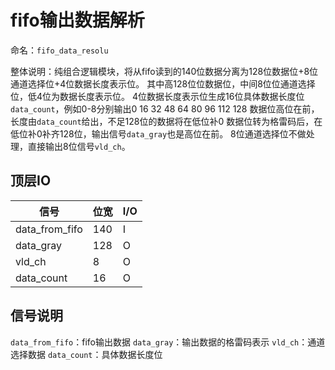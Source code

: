 # fifo输出数据解析

命名：`fifo_data_resolu`

整体说明：纯组合逻辑模块，将从fifo读到的140位数据分离为128位数据位+8位通道选择位+4位数据长度表示位。
其中高128位位数据位，中间8位位通道选择位，低4位为数据长度表示位。
4位数据长度表示位生成16位具体数据长度位`data_count`，例如0-8分别输出0 16 32 48 64 80 96 112 128
数据位高位在前，长度由`data_count`给出，不足128位的数据将在低位补0
数据位转为格雷码后，在低位补0补齐128位，输出信号`data_gray`也是高位在前。
8位通道选择位不做处理，直接输出8位信号`vld_ch`。

## 顶层IO

|信号|位宽|I/O|
|-----|-----|-----|
|data_from_fifo|140|I|
|data_gray|128|O|
|vld_ch|8|O|
|data_count|16|O|

## 信号说明

`data_from_fifo`：fifo输出数据
`data_gray`：输出数据的格雷码表示
`vld_ch`：通道选择数据
`data_count`：具体数据长度位
